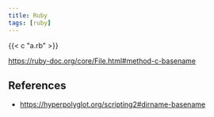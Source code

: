 ```yaml
---
title: Ruby
tags: [ruby]
---
```


{{< c "a.rb" >}}

<https://ruby-doc.org/core/File.html#method-c-basename>

## References

- <https://hyperpolyglot.org/scripting2#dirname-basename>
